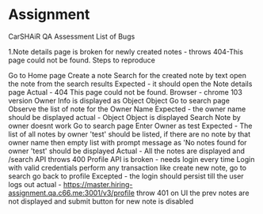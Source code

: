 # Assignment
CarSHAiR QA Assessment List of Bugs

1.Note details page is broken for newly created notes - throws 404-This page could not be found. Steps to reproduce

Go to Home page
Create a note
Search for the created note by text
open the note from the search results
Expected - it should open the Note details page
Actual - 404 This page could not be found.
Browser - chrome 103 version
Owner Info is displayed as Object Object
Go to search page
Observe the list of note for the Owner Name
Expected - the owner name should be displayed
actual - Object Object is displayed
Search Note by owner doesnt work
Go to search page
Enter Owner as test
Expected - The list of all notes by owner 'test' should be listed, if there are no note by that owner name then empty list with prompt message as 'No notes found for owner 'test' should be displayed
Actual - All the notes are displayed and /search API throws 400
Profile API is broken - needs login every time
Login with valid credentials
perform any transaction like create new note, go to search
go back to profile
Excepted - the login should persist till the user logs out
actual - https://master.hiring-assignment.qa.c66.me:3001/v3/profile throw 401
on UI the prev notes are not displayed and submit button for new note is disabled